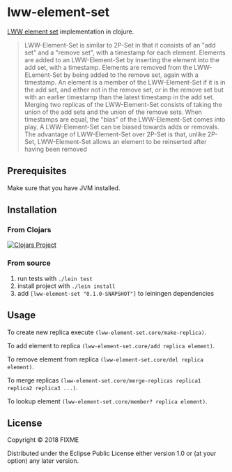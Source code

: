 # lww-element-set

[LWW element set](https://en.wikipedia.org/wiki/Conflict-free_replicated_data_type#LWW-Element-Set_(Last-Write-Wins-Element-Set)) implementation in clojure.

> LWW-Element-Set is similar to 2P-Set in that it consists of an "add set" and a "remove set", with a timestamp for each element. Elements are added to an LWW-Element-Set by inserting the element into the add set, with a timestamp. Elements are removed from the LWW-ELement-Set by being added to the remove set, again with a timestamp. An element is a member of the LWW-Element-Set if it is in the add set, and either not in the remove set, or in the remove set but with an earlier timestamp than the latest timestamp in the add set. Merging two replicas of the LWW-Element-Set consists of taking the union of the add sets and the union of the remove sets. When timestamps are equal, the "bias" of the LWW-Element-Set comes into play. A LWW-Element-Set can be biased towards adds or removals. The advantage of LWW-Element-Set over 2P-Set is that, unlike 2P-Set, LWW-Element-Set allows an element to be reinserted after having been removed

## Prerequisites

Make sure that you have JVM installed.

## Installation

### From Clojars

[![Clojars Project](https://img.shields.io/clojars/v/lww-element-set.svg)](https://clojars.org/lww-element-set)

### From source

1. run tests with `./lein test`
2. install project with  `./lein install`
3. add `[lww-element-set "0.1.0-SNAPSHOT"]` to leiningen dependencies

## Usage

To create new replica execute `(lww-element-set.core/make-replica)`.

To add element to replica  `(lww-element-set.core/add replica element)`.

To remove element from replica `(lww-element-set.core/del replica element)`.

To merge replicas `(lww-element-set.core/merge-replicas replica1 replica2 replica3 ...)`.

To lookup element `(lww-element-set.core/member? replica element)`.

## License

Copyright © 2018 FIXME

Distributed under the Eclipse Public License either version 1.0 or (at
your option) any later version.
